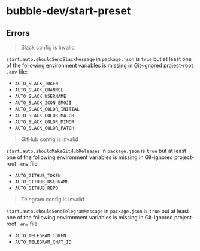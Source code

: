 # bubble-dev/start-preset

## Errors

>Slack config is invalid

`start.auto.shouldSendSlackMessage` in `package.json` is `true` but at least one of the following environment variables is missing in Git-ignored project-root `.env` file:

* `AUTO_SLACK_TOKEN`
* `AUTO_SLACK_CHANNEL`
* `AUTO_SLACK_USERNAME`
* `AUTO_SLACK_ICON_EMOJI`
* `AUTO_SLACK_COLOR_INITIAL`
* `AUTO_SLACK_COLOR_MAJOR`
* `AUTO_SLACK_COLOR_MINOR`
* `AUTO_SLACK_COLOR_PATCH`

>GitHub config is invalid

`start.auto.shouldMakeGitHubReleases` in `package.json` is `true` but at least one of the following environment variables is missing in Git-ignored project-root `.env` file:

* `AUTO_GITHUB_TOKEN`
* `AUTO_GITHUB_USERNAME`
* `AUTO_GITHUB_REPO`

>Telegram config is invalid

`start.auto.shouldSendTelegramMessage` in `package.json` is `true` but at least one of the following environment variables is missing in Git-ignored project-root `.env` file:

* `AUTO_TELEGRAM_TOKEN`
* `AUTO_TELEGRAM_CHAT_ID`
